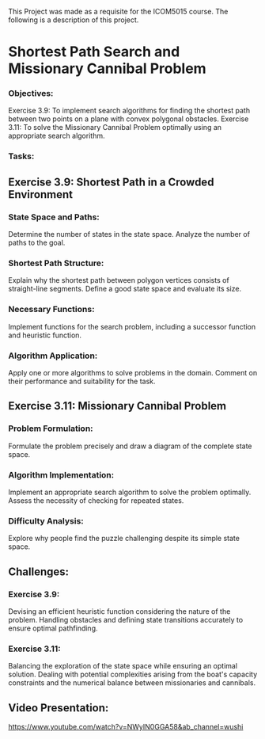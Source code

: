 This Project was made as a requisite for the ICOM5015 course. The following is a description of this project.

Shortest Path Search and Missionary Cannibal Problem
===============================

### Objectives:
Exercise 3.9: To implement search algorithms for finding the shortest path between two points on a plane with convex polygonal obstacles.
Exercise 3.11: To solve the Missionary Cannibal Problem optimally using an appropriate search algorithm.

### Tasks:

Exercise 3.9: Shortest Path in a Crowded Environment
-------------------------------------------

### State Space and Paths:

Determine the number of states in the state space.
Analyze the number of paths to the goal.

### Shortest Path Structure:

Explain why the shortest path between polygon vertices consists of straight-line segments.
Define a good state space and evaluate its size.

### Necessary Functions:

Implement functions for the search problem, including a successor function and heuristic function.

### Algorithm Application:

Apply one or more algorithms to solve problems in the domain.
Comment on their performance and suitability for the task.

Exercise 3.11: Missionary Cannibal Problem
-----------------------------------------

### Problem Formulation:

Formulate the problem precisely and draw a diagram of the complete state space.

### Algorithm Implementation:

Implement an appropriate search algorithm to solve the problem optimally.
Assess the necessity of checking for repeated states.

### Difficulty Analysis:

Explore why people find the puzzle challenging despite its simple state space.

Challenges:
---------------------------------------
### Exercise 3.9:
Devising an efficient heuristic function considering the nature of the problem.
Handling obstacles and defining state transitions accurately to ensure optimal pathfinding.

### Exercise 3.11:
Balancing the exploration of the state space while ensuring an optimal solution.
Dealing with potential complexities arising from the boat's capacity constraints and the numerical balance between missionaries and cannibals.

Video Presentation:
-----------------------------------
https://www.youtube.com/watch?v=NWyIN0GGA58&ab_channel=wushi
